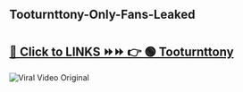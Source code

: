 
 ## Tooturnttony-Only-Fans-Leaked

# <h2><a href="https://clipsfans.com/Tooturnttony&ref=git">🔗 Click to LINKS ⏩⏩ 👉 🟢 Tooturnttony </a></h2>

<a href="https://clipsfans.com/Tooturnttony&ref=git" rel="nofollow" data-target="animated-image.originalLink"><img src="https://i.ibb.co.com/xMMVF88/686577567.gif" alt="Viral Video Original" style="max-width: 100%; display: inline-block;" data-target="animated-image.originalImage"></a>
